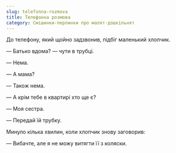 ```yaml
---
slug: telefonna-rozmova
title: Телефонна розмова
category: Смішинки-перлинки про малят-дошкільнят
---
```

До телефону, який щойно задзвонив, підбіг маленький хлопчик.

— Батько вдома? — чути в трубці.

— Нема.

— А мама?

— Також нема.

— А крім тебе в квартирі хто ще є?

— Моя сестра.

— Передай їй трубку.

Минуло кілька хвилин, коли хлопчик знову заговорив:

— Вибачте, але я не можу витягти її з коляски.
